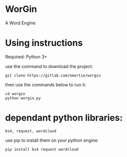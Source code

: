 # WorGin

A Word Engine


# Using instructions
Required: Python 3+

use the command to download the project:
```
git clone https://gitlab.com/omortie/worgin
```

then use the commands below to run it:
```
cd worgin
python worgin.py
```


# dependant python libraries:
```
bs4, request, wordcloud
```

use pip to install them on your python engine:
```
pip install bs4 request wordcloud
```